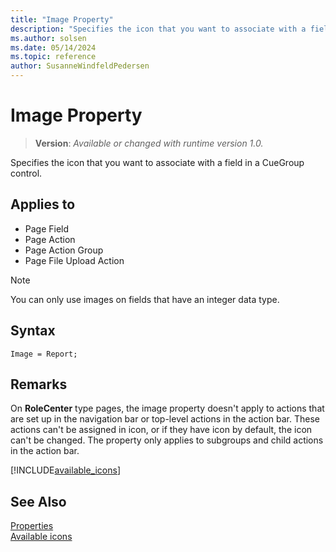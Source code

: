 ```yaml
---
title: "Image Property"
description: "Specifies the icon that you want to associate with a field in a CueGroup control."
ms.author: solsen
ms.date: 05/14/2024
ms.topic: reference
author: SusanneWindfeldPedersen
---
```

[//]: # (START>DO_NOT_EDIT)
[//]: # (IMPORTANT:Do not edit any of the content between here and the END>DO_NOT_EDIT.)
[//]: # (Any modifications should be made in the .xml files in the ModernDev repo.)
# Image Property
> **Version**: _Available or changed with runtime version 1.0._

Specifies the icon that you want to associate with a field in a CueGroup control.

## Applies to
-   Page Field
-   Page Action
-   Page Action Group
-   Page File Upload Action

[//]: # (IMPORTANT: END>DO_NOT_EDIT)

  > [!NOTE]  
  > You can only use images on fields that have an integer data type.

## Syntax

```AL
Image = Report;
```

## Remarks

On **RoleCenter** type pages, the image property doesn't apply to actions that are set up in the navigation bar or top-level actions in the action bar. These actions can't be assigned in icon, or if they have icon by default, the icon can't be changed. The property only applies to subgroups and child actions in the action bar.

[!INCLUDE[available_icons](../includes/include-available-icons.md)]

## See Also

[Properties](devenv-properties.md)   
[Available icons](https://aka.ms/bcicons)   